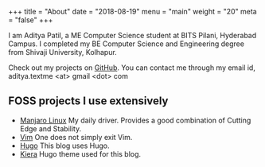 +++
title = "About"
date = "2018-08-19"
menu = "main"
weight = "20"
meta = "false"
+++

 I am Aditya Patil, a ME Computer Science student at BITS Pilani, Hyderabad Campus. I completed my BE Computer Science and Engineering degree from Shivaji University, Kolhapur.

 Check out my projects on [GitHub](https://github.com/infinitecoder). You can contact me through my email id, aditya.textme \<at\> gmail \<dot\> com

## FOSS projects I use extensively

 * [Manjaro Linux](https://manjaro.org) My daily driver. Provides a good combination of Cutting Edge and Stability.
 * [Vim](https://www.vim.org/) One does not simply exit Vim. 
 * [Hugo](https://gohugo.io/) This blog uses Hugo.
 * [Kiera](https://github.com/avianto/hugo-kiera) Hugo theme used for this blog.
